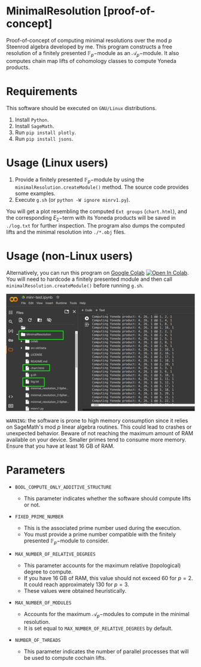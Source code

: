 # MinimalResolution [proof-of-concept]

Proof-of-concept of computing minimal resolutions over the mod $p$ Steenrod algebra developed by me. This program constructs a free resolution of a finitely presented $\mathbb{F}_p-$module as an $\mathcal{A}_p-$module. It also computes chain map lifts of cohomology classes to compute Yoneda products.

# Requirements 

This software should be executed on ``GNU/Linux`` distributions.

1. Install ``Python``.
2. Install ``SageMath``.
3. Run ``pip install plotly``.
4. Run ``pip install jsons``.

# Usage (Linux users)

1. Provide a finitely presented $\mathbb{F}_p-$module by using the ``minimalResolution.createModule()`` method. The source code provides some examples.
2. Execute `g.sh` (or ``python -W ignore minrv1.py``).

You will get a plot resembling the computed `Ext groups` (``chart.html``), and the corresponding $E_2-$term with its Yoneda products will be saved in ``./log.txt`` for further inspection. The program also dumps the computed lifts and the minimal resolution into ``./*.obj`` files.

# Usage (non-Linux users)

Alternatively, you can run this program on [Google Colab](https://colab.google/) [![Open In Colab](https://colab.research.google.com/assets/colab-badge.svg)](https://colab.research.google.com/github/Issyl-m/MinimalResolution/blob/main/minrv1.ipynb). You will need to hardcode a finitely presented module and then call ``minimalResolution.createModule()`` before running `g.sh`.

![Output files](./img/download-files.jpg)

``WARNING``: the software is prone to high memory consumption since it relies on SageMath's mod $p$ linear algebra routines. This could lead to crashes or unexpected behavior. Beware of not reaching the maximum amount of RAM available on your device. Smaller primes tend to consume more memory. Ensure that you have at least 16 GB of RAM. 

# Parameters

* ``BOOL_COMPUTE_ONLY_ADDITIVE_STRUCTURE`` 
  - This parameter indicates whether the software should compute lifts or not.

* ``FIXED_PRIME_NUMBER`` 
  - This is the associated prime number used during the execution.
  - You must provide a prime number compatible with the finitely presented $\mathbb{F}_p-$module to consider.

* ``MAX_NUMBER_OF_RELATIVE_DEGREES`` 
  - This parameter accounts for the maximum relative (topological) degree to compute.
  - If you have 16 GB of RAM, this value should not exceed 60 for $p = 2$. It could reach approximately 130 for $p = 3$.
  - These values were obtained heuristically.

* ``MAX_NUMBER_OF_MODULES`` 
  - Accounts for the maximum $\mathcal{A}_p-$modules to compute in the minimal resolution.
  - It is set equal to `MAX_NUMBER_OF_RELATIVE_DEGREES` by default.

* ``NUMBER_OF_THREADS``
  - This parameter indicates the number of parallel processes that will be used to compute cochain lifts.

